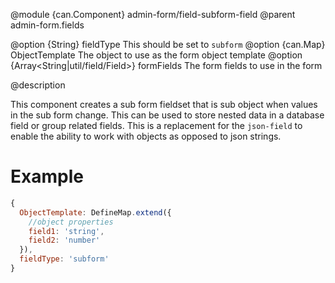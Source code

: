 
@module {can.Component} admin-form/field-subform-field <subform-field />
@parent admin-form.fields

@option {String} fieldType This should be set to `subform`
@option {can.Map} ObjectTemplate The object to use as the form object template
@option {Array<String|util/field/Field>} formFields The form fields to use in the form

@description

This component creates a sub form fieldset that is sub object when values in the sub form change.
This can be used to store nested data in a database field or group related fields.
This is a replacement for the `json-field` to enable the ability to work with
objects as opposed to json strings. 

# Example

```javascript
{
  ObjectTemplate: DefineMap.extend({
    //object properties
    field1: 'string',
    field2: 'number'
  }),
  fieldType: 'subform'
}
```

